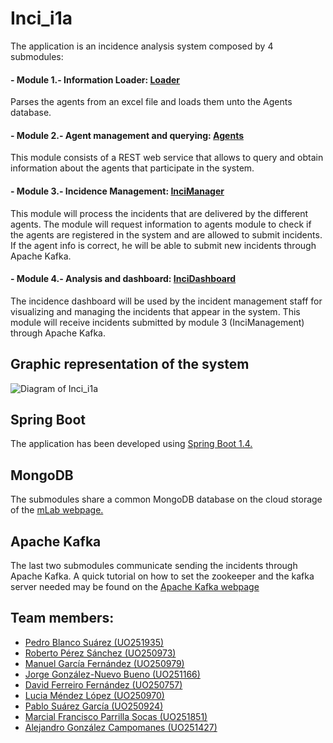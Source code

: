 # Inci_i1a
The application is an incidence analysis system composed by 4 submodules:  
#### - Module 1.- Information Loader: [Loader](https://github.com/Arquisoft/Loader_i1a)  
   
   Parses the agents from an excel file and loads them unto the Agents database.  

#### - Module 2.- Agent management and querying: [Agents](https://github.com/Arquisoft/Agents_i1a)  

   This module consists of a REST web service that allows to query and obtain information about the agents that participate in the system.   
   
#### - Module 3.- Incidence Management: [InciManager](https://github.com/Arquisoft/InciManager_i1a)

   This module will process the incidents that are delivered by the different agents. The module will request information to agents module to check if the agents are registered in the system and are allowed to submit incidents. If the agent info is correct, he will be able to submit new incidents through Apache Kafka.  
   
#### - Module 4.- Analysis and dashboard: [InciDashboard](https://github.com/Arquisoft/InciManager_i1a)  

   The incidence dashboard will be used by the incident management staff for visualizing and managing the incidents that appear in the system. This module will receive incidents submitted by module 3 (InciManagement) through Apache Kafka.

## Graphic representation of the system

![Diagram of Inci_i1a](https://i.imgur.com/BPy28pi.png "Diagram of Inci_i1a")

## Spring Boot  

The application has been developed using [Spring Boot 1.4.](https://projects.spring.io/spring-boot/)  

## MongoDB  
The submodules share a common MongoDB database on the cloud storage of the [mLab webpage.](https://mlab.com/)  

## Apache Kafka  
The last two submodules communicate sending the incidents through Apache Kafka. A quick tutorial on how to set the zookeeper and the kafka server needed may be found on the [Apache Kafka webpage](https://kafka.apache.org/quickstart)  

## Team members:  
- [Pedro Blanco Suárez (UO251935)](https://github.com/pedrytus)  
- [Roberto Pérez Sánchez (UO250973)](https://github.com/robertops18)  
- [Manuel García Fernández (UO250979)](https://github.com/faltosu)  
- [Jorge González-Nuevo Bueno (UO251166)](https://github.com/jorgegnb)  
- [David Ferreiro Fernández (UO250757)](https://github.com/rimorD)  
- [Lucia Méndez López (UO250970)](https://github.com/UO250970)  
- [Pablo Suárez García (UO250924)](https://github.com/PabloSuaGar)  
- [Marcial Francisco Parrilla Socas (UO251851)](https://github.com/marcialfps)  
- [Alejandro González Campomanes (UO251427)](https://github.com/alexgonzcampomanes)  
